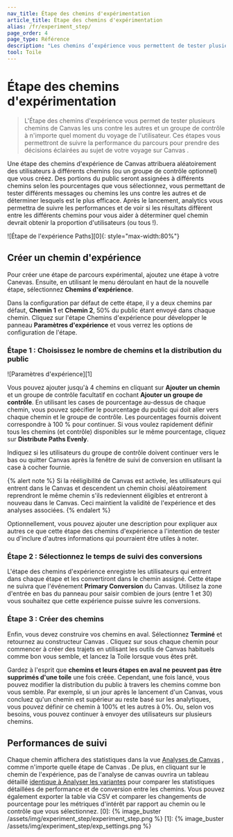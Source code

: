 ```yaml
---
nav_title: Étape des chemins d'expérimentation
article_title: Étape des chemins d'expérimentation
alias: /fr/experiment_step/
page_order: 4
page_type: Référence
description: "Les chemins d’expérience vous permettent de tester plusieurs chemins de Canvas les uns contre les autres et un groupe de contrôle à n’importe quel moment du voyage de l’utilisateur."
tool: Toile
---
```


# Étape des chemins d'expérimentation

> L'Étape des chemins d'expérience vous permet de tester plusieurs chemins de Canvas les uns contre les autres et un groupe de contrôle à n'importe quel moment du voyage de l'utilisateur. Ces étapes vous permettront de suivre la performance du parcours pour prendre des décisions éclairées au sujet de votre voyage sur Canvas .

Une étape des chemins d'expérience de Canvas attribuera aléatoirement des utilisateurs à différents chemins (ou un groupe de contrôle optionnel) que vous créez. Des portions du public seront assignées à différents chemins selon les pourcentages que vous sélectionnez, vous permettant de tester différents messages ou chemins les uns contre les autres et de déterminer lesquels est le plus efficace. Après le lancement, analytics vous permettra de suivre les performances et de voir si les résultats diffèrent entre les différents chemins pour vous aider à déterminer quel chemin devrait obtenir la proportion d'utilisateurs (ou tous !).

!\[Étape de l'expérience Paths\]\[0\]{: style="max-width:80%"}


## Créer un chemin d'expérience

Pour créer une étape de parcours expérimental, ajoutez une étape à votre Canevas. Ensuite, en utilisant le menu déroulant en haut de la nouvelle étape, sélectionnez **Chemins d'expérience**.

Dans la configuration par défaut de cette étape, il y a deux chemins par défaut, **Chemin 1** et **Chemin 2**, 50% du public étant envoyé dans chaque chemin. Cliquez sur l'étape Chemins d'expérience pour développer le panneau **Paramètres d'expérience** et vous verrez les options de configuration de l'étape.

### Étape 1 : Choisissez le nombre de chemins et la distribution du public

!\[Paramètres d'expérience\]\[1\]

Vous pouvez ajouter jusqu'à 4 chemins en cliquant sur **Ajouter un chemin** et un groupe de contrôle facultatif en cochant **Ajouter un groupe de contrôle**. En utilisant les cases de pourcentage au-dessus de chaque chemin, vous pouvez spécifier le pourcentage du public qui doit aller vers chaque chemin et le groupe de contrôle. Les pourcentages fournis doivent correspondre à 100 % pour continuer. Si vous voulez rapidement définir tous les chemins (et contrôle) disponibles sur le même pourcentage, cliquez sur **Distribute Paths Evenly**.

Indiquez si les utilisateurs du groupe de contrôle doivent continuer vers le bas ou quitter Canvas après la fenêtre de suivi de conversion en utilisant la case à cocher fournie.

{% alert note %}
Si la rééligibilité de Canvas est activée, les utilisateurs qui entrent dans le Canvas et descendent un chemin choisi aléatoirement reprendront le même chemin s'ils redeviennent éligibles et entreront à nouveau dans le Canvas. Ceci maintient la validité de l'expérience et des analyses associées.
{% endalert %}

Optionnellement, vous pouvez ajouter une description pour expliquer aux autres ce que cette étape des chemins d'expérience a l'intention de tester ou d'inclure d'autres informations qui pourraient être utiles à noter.

### Étape 2 : Sélectionnez le temps de suivi des conversions

L'étape des chemins d'expérience enregistre les utilisateurs qui entrent dans chaque étape et les convertiront dans le chemin assigné. Cette étape ne suivra que l'événement **Primary Conversion** du Canvas. Utilisez la zone d'entrée en bas du panneau pour saisir combien de jours (entre 1 et 30) vous souhaitez que cette expérience puisse suivre les conversions.

### Étape 3 : Créer des chemins

Enfin, vous devez construire vos chemins en aval. Sélectionnez **Terminé** et retournez au constructeur Canvas . Cliquez sur <i class="fas fa-plus-circle"></i> sous chaque chemin pour commencer à créer des trajets en utilisant les outils de Canvas habituels comme bon vous semble, et lancez la Toile lorsque vous êtes prêt.

Gardez à l'esprit que **chemins et leurs étapes en aval ne peuvent pas être supprimés d'une toile** une fois créée. Cependant, une fois lancé, vous pouvez modifier la distribution du public à travers les chemins comme bon vous semble. Par exemple, si un jour après le lancement d'un Canvas, vous concluez qu'un chemin est supérieur au reste basé sur les analytiques, vous pouvez définir ce chemin à 100% et les autres à 0%. Ou, selon vos besoins, vous pouvez continuer à envoyer des utilisateurs sur plusieurs chemins.

## Performances de suivi

Chaque chemin affichera des statistiques dans la vue [Analyses de Canvas]({{site.baseurl}}/user_guide/engagement_tools/canvas/get_started/measuring_and_testing_with_canvas_analytics/) , comme n'importe quelle étape de Canvas . De plus, en cliquant sur le chemin de l'expérience, pas de l'analyse de canvas ouvrira un tableau détaillé [identique à Analyser les variantes]({{site.baseurl}}/user_guide/engagement_tools/canvas/get_started/measuring_and_testing_with_canvas_analytics/#performance-breakdown-by-variant) pour comparer les statistiques détaillées de performance et de conversion entre les chemins. Vous pouvez également exporter la table via CSV et comparer les changements de pourcentage pour les métriques d'intérêt par rapport au chemin ou le contrôle que vous sélectionnez.
[0]: {% image_buster /assets/img/experiment_step/experiment_step.png %} [1]: {% image_buster /assets/img/experiment_step/exp_settings.png %}